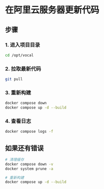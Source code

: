 # 在阿里云服务器更新代码

## 步骤

### 1. 进入项目目录

```bash
cd /opt/vocal
```

### 2. 拉取最新代码

```bash
git pull
```

### 3. 重新构建

```bash
docker compose down
docker compose up -d --build
```

### 4. 查看日志

```bash
docker compose logs -f
```

## 如果还有错误

```bash
# 清理缓存
docker compose down -v
docker system prune -a

# 重新构建
docker compose up -d --build
```

